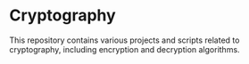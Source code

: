 # Cryptography

This repository contains various projects and scripts related to cryptography, including encryption and decryption algorithms.
